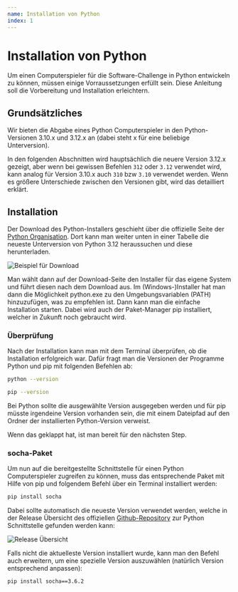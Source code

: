 ```yaml
---
name: Installation von Python
index: 1
---
```


# Installation von Python

Um einen Computerspieler für die Software-Challenge in Python entwickeln zu können,
müssen einige Vorraussetzungen erfüllt sein.
Diese Anleitung soll die Vorbereitung und Installation erleichtern.

## Grundsätzliches

Wir bieten die Abgabe eines Python Computerspieler in den Python-Versionen 3.10.x und 3.12.x an
(dabei steht x für eine beliebige Unterversion).

In den folgenden Abschnitten wird hauptsächlich die neuere Version 3.12.x gezeigt, aber wenn bei gewissen Befehlen
`312` oder `3.12` verwendet wird, kann analog für Version 3.10.x auch `310` bzw `3.10` verwendet werden.
Wenn es größere Unterschiede zwischen den Versionen gibt, wird das detailliert erklärt.

## Installation

Der Download des Python-Installers geschieht über die offizielle Seite der
[Python Organisation](https://www.python.org/downloads/).
Dort kann man weiter unten in einer Tabelle die neueste Unterversion von Python 3.12 heraussuchen
und diese herunterladen.

![Beispiel für Download](/images/python/download.png)

Man wählt dann auf der Download-Seite den Installer für das eigene System und führt diesen nach dem Download aus.
Im (Windows-)Installer hat man dann die Möglichkeit python.exe zu den Umgebungsvariablen (PATH) hinzuzufügen,
was zu empfehlen ist. Dann kann man die einfache Installation starten.
Dabei wird auch der Paket-Manager pip installiert, welcher in Zukunft noch gebraucht wird.

### Überprüfung

Nach der Installation kann man mit dem Terminal überprüfen, ob die Installation erfolgreich war.
Dafür fragt man die Versionen der Programme Python und pip mit folgenden Befehlen ab:

```bash
python --version
```

```bash
pip --version
```

Bei Python sollte die ausgewählte Version ausgegeben werden und für pip müsste irgendeine Version vorhanden sein,
die mit einem Dateipfad auf den Ordner der installierten Python-Version verweist.

Wenn das geklappt hat, ist man bereit für den nächsten Step.

### socha-Paket

Um nun auf die bereitgestellte Schnittstelle für einen Python Computerspieler zugreifen zu können,
muss das entsprechende Paket mit Hilfe von pip und folgendem Befehl über ein Terminal installiert werden:

```bash
pip install socha
```

Dabei sollte automatisch die neueste Version verwendet werden,
welche in der Release Übersicht des offiziellen [Github-Repository](https://github.com/software-challenge/player-python/)
zur Python Schnittstelle gefunden werden kann:

![Release Übersicht](/images/python/socha-releases.png)

Falls nicht die aktuelleste Version installiert wurde, kann man den Befehl auch erweitern,
um eine spezielle Version auszuwählen (natürlich Version entsprechend anpassen):

```bash
pip install socha==3.6.2
```